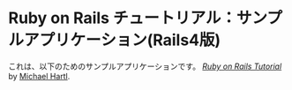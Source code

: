 # Ruby on Rails チュートリアル：サンプルアプリケーション(Rails4版)

これは、以下のためのサンプルアプリケーションです。
[*Ruby on Rails Tutorial*](http://railstutorial.jp/)
by [Michael Hartl](http://michaelhartl.com/).